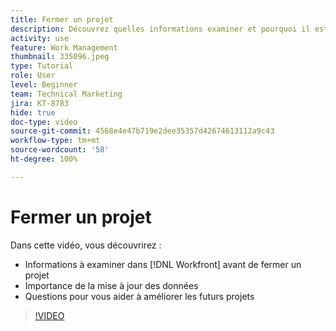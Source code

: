 ```yaml
---
title: Fermer un projet
description: Découvrez quelles informations examiner et pourquoi il est important de disposer de données mises à jour dans un projet avant de le clôturer dans  [!DNL  Workfront].
activity: use
feature: Work Management
thumbnail: 335096.jpeg
type: Tutorial
role: User
level: Beginner
team: Technical Marketing
jira: KT-8783
hide: true
doc-type: video
source-git-commit: 4568e4e47b719e2dee35357d42674613112a9c43
workflow-type: tm+mt
source-wordcount: '58'
ht-degree: 100%

---
```


# Fermer un projet

Dans cette vidéo, vous découvrirez :

* Informations à examiner dans [!DNL Workfront] avant de fermer un projet
* Importance de la mise à jour des données
* Questions pour vous aider à améliorer les futurs projets

>[!VIDEO](https://video.tv.adobe.com/v/3445465/?quality=12&learn=on&enablevpops&captions=fre_fr)

<!--
This video is confusing. We have heard multiple complaints that it doesn't show how to actually change the project to Complete. "Change the project status to complete" covers the same material in more depth and clarity, so we've removed this tutorial from the TOC and redirected it's URL to point to "Change the project status to complete".
-->
